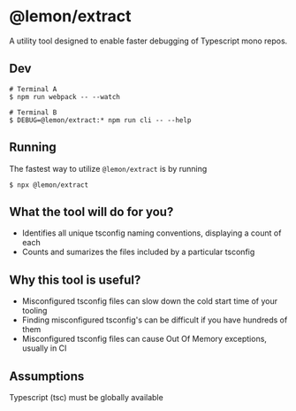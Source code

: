 # @lemon/extract

A utility tool designed to enable faster debugging of Typescript mono repos.

## Dev
```
# Terminal A
$ npm run webpack -- --watch

# Terminal B
$ DEBUG=@lemon/extract:* npm run cli -- --help
```

## Running

The fastest way to utilize `@lemon/extract` is by running
```
$ npx @lemon/extract
```

## What the tool will do for you?

- Identifies all unique tsconfig naming conventions, displaying a count of each
- Counts and sumarizes the files included by a particular tsconfig

## Why this tool is useful?

- Misconfigured tsconfig files can slow down the cold start time of your tooling
- Finding misconfigured tsconfig's can be difficult if you have hundreds of them
- Misconfigured tsconfig files can cause Out Of Memory exceptions, usually in CI

## Assumptions

Typescript (tsc) must be globally available
